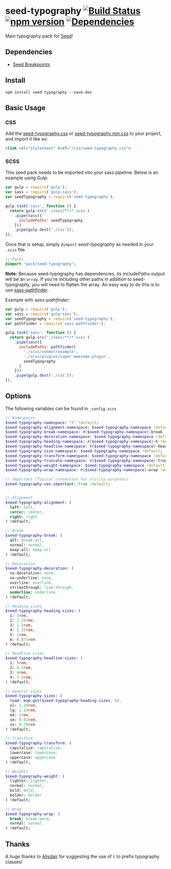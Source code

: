 # seed-typography [![Build Status](https://travis-ci.org/helpscout/seed-typography.svg?branch=master)](https://travis-ci.org/helpscout/seed-typography) [![npm version](https://badge.fury.io/js/seed-typography.svg)](https://badge.fury.io/js/seed-typography) [![Dependencies](https://david-dm.org/helpscout/seed-typography.svg)](https://david-dm.org/helpscout/seed-typography)

Main typography pack for [Seed](https://github.com/helpscout/seed)!


## Dependencies

* [Seed Breakpoints](https://github.com/helpscout/seed-breakpoints)


## Install
```
npm install seed-typography --save-dev
```


## Basic Usage

### CSS
Add the [seed-typography.css](https://github.com/helpscout/seed-typography/blob/master/dist/seed-typography.css) or [seed-typography.min.css](https://github.com/helpscout/seed-typography/blob/master/dist/seed-typography.min.css) to your project, and import it like so:

```html
<link rel="stylesheet" href="/css/seed-typography.css">
```

### SCSS
This seed pack needs to be imported into your sass pipeline. Below is an example using Gulp:


```javascript
var gulp = require('gulp');
var sass = require('gulp-sass');
var seedTypography = require('seed-typography');

gulp.task('sass', function () {
  return gulp.src('./sass/**/*.scss')
    .pipe(sass({
      includePaths: seedTypography
    }))
    .pipe(gulp.dest('./css'));
});
```

Once that is setup, simply `@import` *seed-typography* as needed in your `.scss` file:

```sass
// Packs
@import "pack/seed-typography";
```

**Note:** Because seed-typography has dependencies, its includePaths output will be an `array`. If you're including other paths in addition to seed-typography, you will need to flatten the array. An easy way to do this is to use [sass-pathfinder](https://github.com/itsjonq/sass-pathfinder).

Example with *sass-pathfinder*:

```javascript
var gulp = require('gulp');
var sass = require('gulp-sass');
var seedTypography = require('seed-typography');
var pathfinder = require('sass-pathfinder');

gulp.task('sass', function () {
  return gulp.src('./sass/**/*.scss')
    .pipe(sass({
      includePaths: pathfinder(
        './scss/vendor/example',
        './scss/plugins/super-awesome-plugin',
        seedTypography
      )
    }))
    .pipe(gulp.dest('./css'));
});
```


## Options

The following variables can be found in `_config.scss`

```sass
// Namespaces
$seed-typography-namespace: "t" !default;
$seed-typography-alignment-namespace: $seed-typography-namespace !default;
$seed-typography-break-namespace: #{$seed-typography-namespace}-break !default;
$seed-typography-decoration-namespace: $seed-typography-namespace !default;
$seed-typography-heading-namespace: #{$seed-typography-namespace}-h !default;
$seed-typography-headline-namespace: #{$seed-typography-namespace}-headline !default;
$seed-typography-size-namespace: $seed-typography-namespace !default;
$seed-typography-transform-namespace: $seed-typography-namespace !default;
$seed-typography-truncate-namespace: #{$seed-typography-namespace}-truncate !default;
$seed-typography-weight-namespace: $seed-typography-namespace !default;
$seed-typography-wrap-namespace: #{$seed-typography-namespace}-wrap !default;

// Important (Typical convention for utility purposes)
$seed-typography-use-important: true !default;


// Alignment
$seed-typography-alignment: (
  left: left,
  center: center,
  right: right
) !default;

// Break
$seed-typography-break: (
  all: break-all,
  normal: normal,
  keep-all: keep-all
) !default;

// Decoration
$seed-typography-decoration: (
  no-decoration: none,
  no-underline: none,
  overline: overline,
  strikethrough: line-through,
  underline: underline
) !default;

// Heading sizes
$seed-typography-heading-sizes: (
  1: 3rem,
  2: 2.25rem,
  3: 1.5rem,
  4: 1.25rem,
  5: 1rem,
  6: 0.875rem
) !default;

// Headline sizes
$seed-typography-headline-sizes: (
  1: 5rem,
  2: 4.5rem,
  3: 4rem,
  4: 3.5rem,
) !default;

// Generic sizes
$seed-typography-sizes: (
  lead: map-get($seed-typography-heading-sizes, 5),
  xl: 1.28rem,
  lg: 1.14rem,
  md: 1rem,
  sm: 0.92rem,
  xs: 0.78rem
) !default;

// Transform
$seed-typography-transform: (
  capitalize: capitalize,
  lowercase: lowercase,
  uppercase: uppercase
) !default;

// Weights
$seed-typography-weight: (
  lighter: lighter,
  normal: normal,
  bold: bold,
  bolder: bolder
) !default;

// Wrap
$seed-typography-wrap: (
  break: break-word,
  normal: normal
) !default;
```

## Thanks

A *huge* thanks to [Alisdair](https://github.com/alisdair) for suggesting the use of `t` to prefix typography classes!
